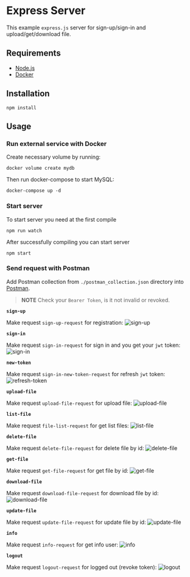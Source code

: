 # Express Server

This example `express.js` server for sign-up/sign-in and upload/get/download file.

## Requirements

- [Node.js](https://nodejs.org/en/download)
- [Docker](https://www.docker.com/products/docker-desktop/)

## Installation

```
npm install
```

## Usage

### Run external service with Docker

Create necessary volume by running:

```shell
docker volume create mydb
```

Then run docker-compose to start MySQL:

```shell
docker-compose up -d
```

### Start server

To start server you need at the first compile

```
npm run watch
```

After successfully compiling you can start server

```
npm start
```

### Send request with Postman

Add Postman collection from `./postman_collection.json` directory into [Postman](https://www.postman.com/).

> **NOTE** Check your `Bearer Token`, is it not invalid or revoked.

**`sign-up`**

Make request `sign-up-request` for registration:
![sign-up](./assets/sign-up.png)

**`sign-in`**

Make request `sign-in-request` for sign in and you get your `jwt` token:
![sign-in](./assets/sign-in.png)



**`new-token`**

Make request `sign-in-new-token-request` for refresh `jwt` token:
![refresh-token](./assets/new-token.png)

**`upload-file`**

Make request `upload-file-request` for upload file:
![upload-file](./assets/upload.png)

**`list-file`**

Make request `file-list-request` for get list files:
![list-file](./assets/file-list.png)

**`delete-file`**

Make request `delete-file-request` for delete file by id:
![delete-file](./assets/delete.png)

**`get-file`**

Make request `get-file-request` for get file by id:
![get-file](./assets/get-file.png)

**`download-file`**

Make request `download-file-request` for download file by id:
![download-file](./assets/download.png)

**`update-file`**

Make request `update-file-request` for update file by id:
![update-file](./assets/update.png)

**`info`**

Make request `info-request` for get info user:
![info](./assets/info.png)

**`logout`**

Make request `logout-request` for logged out (revoke token):
![logout](./assets/logout.png)
